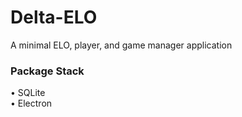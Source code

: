 # Delta-ELO
A minimal ELO, player, and game manager application


### Package Stack
• SQLite  
• Electron
